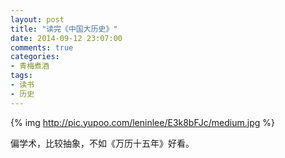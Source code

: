 ```yaml
---
layout: post
title: "读完《中国大历史》"
date: 2014-09-12 23:07:00
comments: true
categories:
- 青梅煮酒
tags:
- 读书
- 历史
---
```


{% img http://pic.yupoo.com/leninlee/E3k8bFJc/medium.jpg %}

偏学术，比较抽象，不如《万历十五年》好看。
